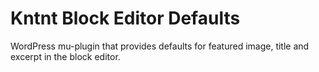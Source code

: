 # Kntnt Block Editor Defaults
 WordPress mu-plugin that provides defaults for featured image, title and excerpt in the block editor.
